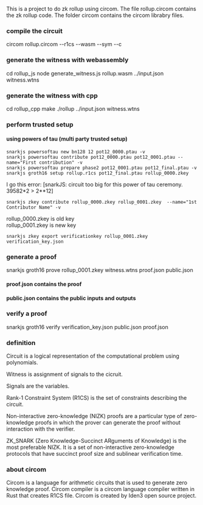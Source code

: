 This is a project to do zk rollup using circom. The file rollup.circom contains the zk rollup code. The folder circom contains the circom librabry files.

### compile the circuit
circom rollup.circom --r1cs --wasm --sym --c

### generate the witness with webassembly
cd rollup_js
node generate_witness.js rollup.wasm ../input.json witness.wtns

### generate the witness with cpp
cd rollup_cpp
make
./rollup ../input.json witness.wtns

### perform trusted setup 
#### using powers of tau (multi party trusted setup)
```
snarkjs powersoftau new bn128 12 pot12_0000.ptau -v
snarkjs powersoftau contribute pot12_0000.ptau pot12_0001.ptau --name="First contribution" -v
snarkjs powersoftau prepare phase2 pot12_0001.ptau pot12_final.ptau -v
snarkjs groth16 setup rollup.r1cs pot12_final.ptau rollup_0000.zkey
```
I go this error:
[snarkJS: circuit too big for this power of tau ceremony. 39582*2 > 2**12]
```
snarkjs zkey contribute rollup_0000.zkey rollup_0001.zkey  --name="1st Contributor Name" -v
```
rollup_0000.zkey is old key  
rollup_0001.zkey is new key
```
snarkjs zkey export verificationkey rollup_0001.zkey verification_key.json
```
### generate a proof
snarkjs groth16 prove rollup_0001.zkey witness.wtns proof.json public.json
#### proof.json contains the proof
#### public.json contains the public inputs and outputs

### verify a proof
snarkjs groth16 verify verification_key.json public.json proof.json

### definition
Circuit is a logical representation of the computational problem using polynomials.  

Witness is assignment of signals to the cicruit.  

Signals are the variables.  

Rank-1 Constraint System (R1CS) is the set of constraints describing the circuit.  

Non-interactive zero-knowledge (NIZK) proofs are a particular type of zero-knowledge proofs in which the prover can generate the proof without interaction with the verifier.  

ZK_SNARK (Zero Knowledge-Succinct ARguments of Knowledge) is the most preferable NIZK. It is a set of non-interactive zero-knowledge protocols that have succinct proof size and sublinear verification time.  

### about circom
Circom is a language for arithmetic circuits  that is used to generate zero knowledge proof. Circom compiler is a circom language compiler written in Rust that creates R1CS file. Circom is created by Iden3 open source project.
  